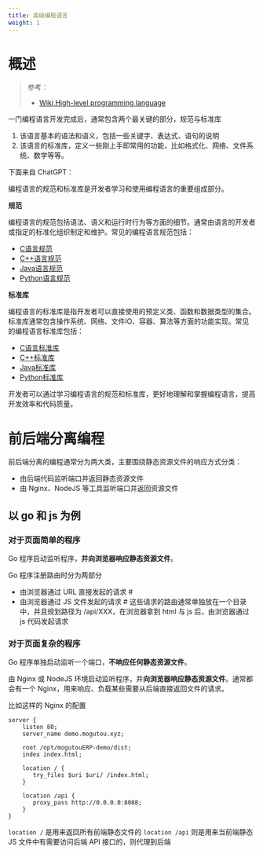 ```yaml
---
title: 高级编程语言
weight: 1
---
```


# 概述

> 参考：
> - [Wiki,High-level programming language](https://en.wikipedia.org/wiki/High-level_programming_language)

一门编程语言开发完成后，通常包含两个最关键的部分，规范与标准库

1. 该语言基本的语法和语义，包括一些关键字、表达式、语句的说明
2. 该语言的标准库，定义一些刚上手即常用的功能，比如格式化、网络、文件系统、数学等等。

下面来自 ChatGPT：

编程语言的规范和标准库是开发者学习和使用编程语言的重要组成部分。

**规范**

编程语言的规范包括语法、语义和运行时行为等方面的细节。通常由语言的开发者或指定的标准化组织制定和维护。常见的编程语言规范包括：

-   [C语言规范](https://www.iso.org/standard/74528.html)
-   [C++语言规范](https://isocpp.org/std/the-standard)
-   [Java语言规范](https://docs.oracle.com/javase/specs/)
-   [Python语言规范](https://www.python.org/dev/peps/)

**标准库**

编程语言的标准库是指开发者可以直接使用的预定义类、函数和数据类型的集合。标准库通常包含操作系统、网络、文件IO、容器、算法等方面的功能实现。常见的编程语言标准库包括：

-   [C语言标准库](https://en.cppreference.com/w/c)
-   [C++标准库](https://en.cppreference.com/w/cpp)
-   [Java标准库](https://docs.oracle.com/en/java/javase/13/docs/api/index.html)
-   [Python标准库](https://docs.python.org/3/library/)

开发者可以通过学习编程语言的规范和标准库，更好地理解和掌握编程语言，提高开发效率和代码质量。

# 前后端分离编程

前后端分离的编程通常分为两大类，主要围绕静态资源文件的响应方式分类：

- 由后端代码监听端口并返回静态资源文件
- 由 Nginx、NodeJS 等工具监听端口并返回资源文件

## 以 go 和 js 为例

### 对于页面简单的程序

Go 程序启动监听程序，**并向浏览器响应静态资源文件**。

Go 程序注册路由时分为两部分

- 由浏览器通过 URL 直接发起的请求 #
- 由浏览器通过 JS 文件发起的请求 # 这些请求的路由通常单独放在一个目录中，并且规划路径为 /api/XXX，在浏览器拿到 html 与 js 后，由浏览器通过 js 代码发起请求

### 对于页面复杂的程序

Go 程序单独启动监听一个端口，**不响应任何静态资源文件**。

由 Nginx 或 NodeJS 环境启动监听程序，并**向浏览器响应静态资源文件**。通常都会有一个 Nginx，用来响应、负载某些需要从后端直接返回文件的请求。

比如这样的 Nginx 的配置

```nginx
server {
    listen 80;
    server_name demo.mogutou.xyz;

    root /opt/mogutouERP-demo/dist;
    index index.html;

    location / {
       try_files $uri $uri/ /index.html;
    }

    location /api {
       proxy_pass http://0.0.0.0:8088;
    }
}
```

`location /` 是用来返回所有前端静态文件的
`location /api` 则是用来当前端静态 JS 文件中有需要访问后端 API 接口的，则代理到后端
